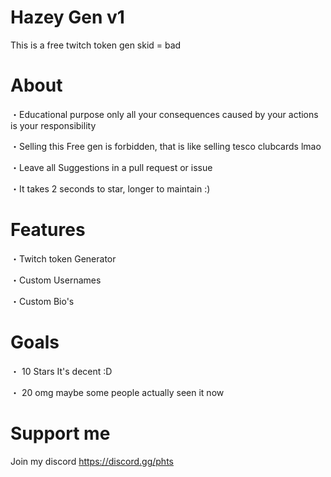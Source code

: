 # Hazey Gen v1
This is a free twitch token gen skid = bad

# About

・Educational purpose only all your consequences caused by your actions is your responsibility

・Selling this Free gen is forbidden, that is like selling tesco clubcards lmao

・Leave all Suggestions in a pull request or issue

・It takes 2 seconds to star, longer to maintain :)

# Features

・Twitch token Generator

・Custom Usernames

・Custom Bio's

# Goals

・ 10 Stars It's decent :D

・ 20 omg maybe some people actually seen it now

# Support me
Join my discord
https://discord.gg/phts
